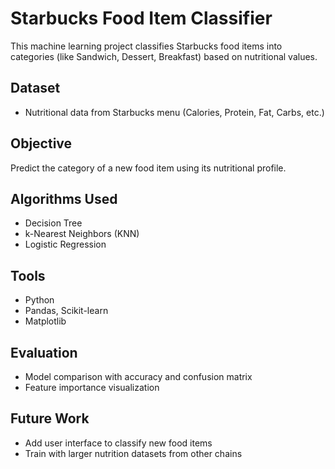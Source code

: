 # Starbucks Food Item Classifier

This machine learning project classifies Starbucks food items into categories (like Sandwich, Dessert, Breakfast) based on nutritional values.

## Dataset
- Nutritional data from Starbucks menu (Calories, Protein, Fat, Carbs, etc.)

## Objective
Predict the category of a new food item using its nutritional profile.

## Algorithms Used
- Decision Tree
- k-Nearest Neighbors (KNN)
- Logistic Regression

## Tools
- Python
- Pandas, Scikit-learn
- Matplotlib

## Evaluation
- Model comparison with accuracy and confusion matrix
- Feature importance visualization

## Future Work
- Add user interface to classify new food items
- Train with larger nutrition datasets from other chains

